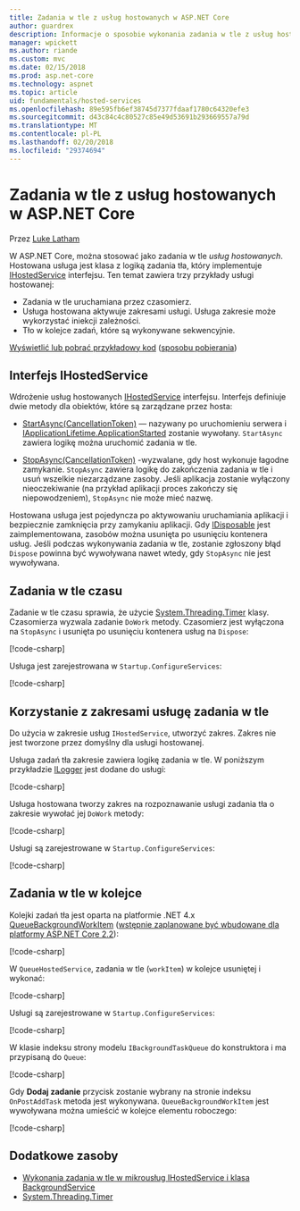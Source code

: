 ```yaml
---
title: Zadania w tle z usług hostowanych w ASP.NET Core
author: guardrex
description: Informacje o sposobie wykonania zadania w tle z usług hostowanych w ASP.NET Core.
manager: wpickett
ms.author: riande
ms.custom: mvc
ms.date: 02/15/2018
ms.prod: asp.net-core
ms.technology: aspnet
ms.topic: article
uid: fundamentals/hosted-services
ms.openlocfilehash: 89e595fb6ef38745d7377fdaaf1780c64320efe3
ms.sourcegitcommit: d43c84c4c80527c85e49d53691b293669557a79d
ms.translationtype: MT
ms.contentlocale: pl-PL
ms.lasthandoff: 02/20/2018
ms.locfileid: "29374694"
---
```

# <a name="background-tasks-with-hosted-services-in-aspnet-core"></a>Zadania w tle z usług hostowanych w ASP.NET Core

Przez [Luke Latham](https://github.com/guardrex)

W ASP.NET Core, można stosować jako zadania w tle *usług hostowanych*. Hostowana usługa jest klasa z logiką zadania tła, który implementuje [IHostedService](/dotnet/api/microsoft.extensions.hosting.ihostedservice) interfejsu. Ten temat zawiera trzy przykłady usługi hostowanej:

* Zadania w tle uruchamiana przez czasomierz.
* Usługa hostowana aktywuje zakresami usługi. Usługa zakresie może wykorzystać iniekcji zależności.
* Tło w kolejce zadań, które są wykonywane sekwencyjnie.

[Wyświetlić lub pobrać przykładowy kod](https://github.com/aspnet/Docs/tree/master/aspnetcore/fundamentals/hosted-services/samples/2.x) ([sposobu pobierania](xref:tutorials/index#how-to-download-a-sample))

## <a name="ihostedservice-interface"></a>Interfejs IHostedService

Wdrożenie usług hostowanych [IHostedService](/dotnet/api/microsoft.extensions.hosting.ihostedservice) interfejsu. Interfejs definiuje dwie metody dla obiektów, które są zarządzane przez hosta:

* [StartAsync(CancellationToken)](/dotnet/api/microsoft.extensions.hosting.ihostedservice.startasync) — nazywany po uruchomieniu serwera i [IApplicationLifetime.ApplicationStarted](/dotnet/api/microsoft.aspnetcore.hosting.iapplicationlifetime.applicationstarted) zostanie wywołany. `StartAsync` zawiera logikę można uruchomić zadania w tle.

* [StopAsync(CancellationToken)](/dotnet/api/microsoft.extensions.hosting.ihostedservice.stopasync) -wyzwalane, gdy host wykonuje łagodne zamykanie. `StopAsync` zawiera logikę do zakończenia zadania w tle i usuń wszelkie niezarządzane zasoby. Jeśli aplikacja zostanie wyłączony nieoczekiwanie (na przykład aplikacji proces zakończy się niepowodzeniem), `StopAsync` nie może mieć nazwę.

Hostowana usługa jest pojedyncza po aktywowaniu uruchamiania aplikacji i bezpiecznie zamknięcia przy zamykaniu aplikacji. Gdy [IDisposable](/dotnet/api/system.idisposable) jest zaimplementowana, zasobów można usunięta po usunięciu kontenera usług. Jeśli podczas wykonywania zadania w tle, zostanie zgłoszony błąd `Dispose` powinna być wywoływana nawet wtedy, gdy `StopAsync` nie jest wywoływana.

## <a name="timed-background-tasks"></a>Zadania w tle czasu

Zadanie w tle czasu sprawia, że użycie [System.Threading.Timer](/dotnet/api/system.threading.timer) klasy. Czasomierza wyzwala zadanie `DoWork` metody. Czasomierz jest wyłączona na `StopAsync` i usunięta po usunięciu kontenera usług na `Dispose`:

[!code-csharp[](hosted-services/samples/2.x/Services/TimedHostedService.cs?name=snippet1&highlight=15-16,30,37)]

Usługa jest zarejestrowana w `Startup.ConfigureServices`:

[!code-csharp[](hosted-services/samples/2.x/Startup.cs?name=snippet1)]

## <a name="consuming-a-scoped-service-in-a-background-task"></a>Korzystanie z zakresami usługę zadania w tle

Do użycia w zakresie usług `IHostedService`, utworzyć zakres. Zakres nie jest tworzone przez domyślny dla usługi hostowanej.

Usługa zadań tła zakresie zawiera logikę zadania w tle. W poniższym przykładzie [ILogger](/dotnet/api/microsoft.extensions.logging.ilogger) jest dodane do usługi:

[!code-csharp[](hosted-services/samples/2.x/Services/ScopedProcessingService.cs?name=snippet1)]

Usługa hostowana tworzy zakres na rozpoznawanie usługi zadania tła o zakresie wywołać jej `DoWork` metody:

[!code-csharp[](hosted-services/samples/2.x/Services/ConsumeScopedServiceHostedService.cs?name=snippet1&highlight=29-36)]

Usługi są zarejestrowane w `Startup.ConfigureServices`:

[!code-csharp[](hosted-services/samples/2.x/Startup.cs?name=snippet2)]

## <a name="queued-background-tasks"></a>Zadania w tle w kolejce

Kolejki zadań tła jest oparta na platformie .NET 4.x [QueueBackgroundWorkItem](/dotnet/api/system.web.hosting.hostingenvironment.queuebackgroundworkitem) ([wstępnie zaplanowane być wbudowane dla platformy ASP.NET Core 2.2](https://github.com/aspnet/Hosting/issues/1280)):

[!code-csharp[](hosted-services/samples/2.x/Services/BackgroundTaskQueue.cs?name=snippet1)]

W `QueueHostedService`, zadania w tle (`workItem`) w kolejce usuniętej i wykonać:

[!code-csharp[](hosted-services/samples/2.x/Services/QueuedHostedService.cs?name=snippet1&highlight=30-31,35)]

Usługi są zarejestrowane w `Startup.ConfigureServices`:

[!code-csharp[](hosted-services/samples/2.x/Startup.cs?name=snippet3)]

W klasie indeksu strony modelu `IBackgroundTaskQueue` do konstruktora i ma przypisaną do `Queue`:

[!code-csharp[](hosted-services/samples/2.x/Pages/Index.cshtml.cs?name=snippet1)]

Gdy **Dodaj zadanie** przycisk zostanie wybrany na stronie indeksu `OnPostAddTask` metoda jest wykonywana. `QueueBackgroundWorkItem` jest wywoływana można umieścić w kolejce elementu roboczego:

[!code-csharp[](hosted-services/samples/2.x/Pages/Index.cshtml.cs?name=snippet2)]

## <a name="additional-resources"></a>Dodatkowe zasoby

* [Wykonania zadania w tle w mikrousług IHostedService i klasa BackgroundService](/dotnet/standard/microservices-architecture/multi-container-microservice-net-applications/background-tasks-with-ihostedservice)
* [System.Threading.Timer](/dotnet/api/system.threading.timer)

